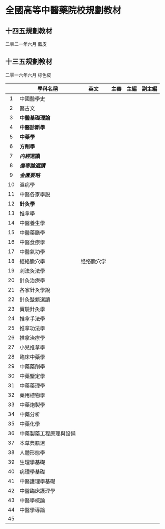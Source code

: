 # 全國高等中醫藥院校規劃教材

## 十四五規劃教材
二零二一年六月 藍皮

## 十三五規劃教材
二零一六年六月 棕色皮

|      | 學科名稱               | 英文       | 主審 | 主編 | 副主編 |
| :--: | ---------------------- | ---------- | ---- | ---- | ------ |
|  1   | 中國醫學史             |            |      |      |        |
|  2   | 醫古文                 |            |      |      |        |
|  3   | **中醫基礎理論**       |            |      |      |        |
|  4   | **中醫診斷學**         |            |      |      |        |
|  5   | **中藥學**            |            |      |      |        |
|  6   | **方劑學**            |            |      |      |        |
|  7   | ***内經*選讀**        |            |      |      |        |
|  8   | ***傷寒論選讀***      |            |      |      |        |
|  9   | ***金匱要略***        |            |      |      |        |
|  10  | 溫病學                 |            |      |      |        |
|  11  | 中醫各家學説           |            |      |      |        |
|  12  | **針灸學**                 |            |      |      |        |
|  13  | 推拿學                 |            |      |      |        |
|  14  | 中醫養生學             |            |      |      |        |
|  15  | 中醫藥膳學             |            |      |      |        |
|  16  | 中醫食療學             |            |      |      |        |
|  17  | 中醫氣功學             |            |      |      |        |
|  18  | 經絡腧穴學             | 经络腧穴学 |      |      |        |
|  19  | 刺法灸法學             |            |      |      |        |
|  20  | 針灸治療學             |            |      |      |        |
|  21  | 各家針灸學說           |            |      |      |        |
|  22  | 針灸毉籍選讀           |            |      |      |        |
|  23  | 實驗針灸學             |            |      |      |        |
|  24  | 推拿手法學             |            |      |      |        |
|  25  | 推拿功法學             |            |      |      |        |
|  26  | 推拿治療學             |            |      |      |        |
|  27  | 小兒推拿學             |            |      |      |        |
|  28  | 臨床中藥學             |            |      |      |        |
|  29  | 中藥藥劑學             |            |      |      |        |
|  30  | 中藥鑒定學             |            |      |      |        |
|  31  | 中藥藥理學             |            |      |      |        |
|  32  | 藥用植物學             |            |      |      |        |
|  33  | 中藥炮製學             |            |      |      |        |
|  34  | 中藥分析               |            |      |      |        |
|  35  | 中藥化學               |            |      |      |        |
|  36  | 中藥製藥工程原理與設備 |            |      |      |        |
|  37  | 本草典籍選             |            |      |      |        |
|  38  | 人體形態學             |            |      |      |        |
|  39  | 生理學基礎             |            |      |      |        |
|  40  | 病理學基礎             |            |      |      |        |
|  41  | 中醫護理學基礎         |            |      |      |        |
|  42  | 中醫臨床護理學         |            |      |      |        |
|  43  | 中醫學概論             |            |      |      |        |
|  44  | 中醫學導論             |            |      |      |        |
|  45  |                        |            |      |      |        |

